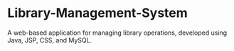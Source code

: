 # Library-Management-System
A web-based application for managing library operations, developed using Java, JSP, CSS, and MySQL.
